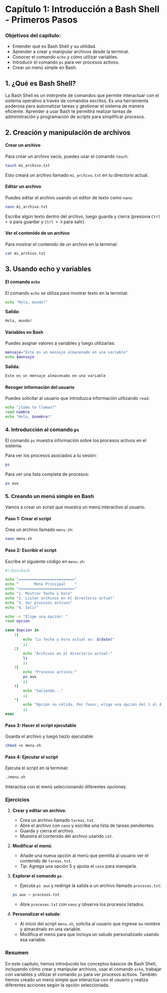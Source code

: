 # Capítulo 1: Introducción a Bash Shell - Primeros Pasos

### Objetivos del capítulo:
- Entender qué es Bash Shell y su utilidad.
- Aprender a crear y manipular archivos desde la terminal.
- Conocer el comando `echo` y cómo utilizar variables.
- Introducir el comando `ps` para ver procesos activos.
- Crear un menú simple en Bash.

## 1. ¿Qué es Bash Shell?
La Bash Shell es un intérprete de comandos que permite interactuar con el sistema operativo a través de comandos escritos. Es una herramienta poderosa para automatizar tareas y gestionar el sistema de manera eficiente. Aprender a usar Bash te permitirá realizar tareas de administración y programación de scripts para simplificar procesos.

## 2. Creación y manipulación de archivos

#### Crear un archivo
Para crear un archivo vacío, puedes usar el comando `touch`:

```bash
touch mi_archivo.txt
```

Esto creará un archivo llamado `mi_archivo.txt` en tu directorio actual.

#### Editar un archivo
Puedes editar el archivo usando un editor de texto como `nano`:

```bash
nano mi_archivo.txt
```

Escribe algún texto dentro del archivo, luego guarda y cierra (presiona `Ctrl + O` para guardar y `Ctrl + X` para salir).

#### Ver el contenido de un archivo
Para mostrar el contenido de un archivo en la terminal:

```bash
cat mi_archivo.txt
```

## 3. Usando echo y variables

#### El comando `echo`
El comando `echo` se utiliza para mostrar texto en la terminal:

```bash
echo "Hola, mundo!"
```

**Salida:**

```bash
Hola, mundo!
```

#### Variables en Bash
Puedes asignar valores a variables y luego utilizarlas:

```bash
mensaje="Este es un mensaje almacenado en una variable"
echo $mensaje
```

**Salida:**

```bash
Este es un mensaje almacenado en una variable
```

#### Recoger información del usuario
Puedes solicitar al usuario que introduzca información utilizando `read`:

```bash
echo "¿Cómo te llamas?"
read nombre
echo "Hola, $nombre!"
```

### 4. Introducción al comando `ps`
El comando `ps` muestra información sobre los procesos activos en el sistema.

Para ver los procesos asociados a tu sesión:

```bash
ps
```

Para ver una lista completa de procesos:

```bash
ps aux
```

### 5. Creando un menú simple en Bash
Vamos a crear un script que muestra un menú interactivo al usuario.

#### Paso 1: Crear el script
Crea un archivo llamado `menu.sh`:

```bash
nano menu.sh
```

#### Paso 2: Escribir el script
Escribe el siguiente código en `menu.sh`:

```bash
#!/bin/bash

echo "========================="
echo "       Menú Principal    "
echo "========================="
echo "1. Mostrar fecha y hora"
echo "2. Listar archivos en el directorio actual"
echo "3. Ver procesos activos"
echo "4. Salir"

echo -n "Elige una opción: "
read opcion

case $opcion in
    1)
        echo "La fecha y hora actual es: $(date)"
        ;;
    2)
        echo "Archivos en el directorio actual:"
        ls
        ;;
    3)
        echo "Procesos activos:"
        ps aux
        ;;
    4)
        echo "Saliendo..."
        ;;
    *)
        echo "Opción no válida. Por favor, elige una opción del 1 al 4."
        ;;
esac
```

#### Paso 3: Hacer el script ejecutable
Guarda el archivo y luego hazlo ejecutable:

```bash
chmod +x menu.sh
```

#### Paso 4: Ejecutar el script
Ejecuta el script en la terminal:

```bash
./menu.sh
```

Interactúa con el menú seleccionando diferentes opciones.

### Ejercicios

1. **Crear y editar un archivo**:
   - Crea un archivo llamado `tareas.txt`.
   - Abre el archivo con `nano` y escribe una lista de tareas pendientes.
   - Guarda y cierra el archivo.
   - Muestra el contenido del archivo usando `cat`.

2. **Modificar el menú**:
   - Añade una nueva opción al menú que permita al usuario ver el contenido de `tareas.txt`.
   - *Tip*: Agrega una opción 5 y ajusta el `case` para manejarla.

3. **Explorar el comando `ps`**:
   - Ejecuta `ps aux` y redirige la salida a un archivo llamado `procesos.txt`:

   ```bash
   ps aux > procesos.txt
   ```

   - Abre `procesos.txt` con `nano` y observa los procesos listados.

4. **Personalizar el saludo**:
   - Al inicio del script `menu.sh`, solicita al usuario que ingrese su nombre y almacénalo en una variable.
   - Modifica el menú para que incluya un saludo personalizado usando esa variable.

### Resumen
En este capítulo, hemos introducido los conceptos básicos de Bash Shell, incluyendo cómo crear y manipular archivos, usar el comando `echo`, trabajar con variables y utilizar el comando `ps` para ver procesos activos. También hemos creado un menú simple que interactúa con el usuario y realiza diferentes acciones según la opción seleccionada.
